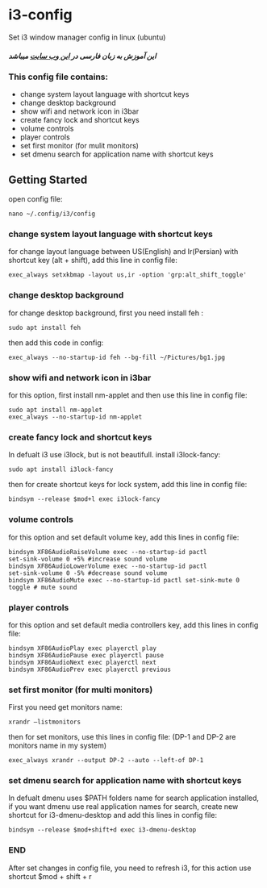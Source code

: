 # i3-config
Set i3 window manager config in linux (ubuntu)

##### این آموزش به زبان فارسی در [این وب سایت](https://mr-binary.com/کانفیگ-کردن-i3-در-لینوکس-اوبونتو/) میباشد 

### This config file contains:

* change system layout language with shortcut keys
* change desktop background
* show wifi and network icon in i3bar
* create fancy lock and shortcut keys
* volume controls
* player controls
* set first monitor (for mulit monitors)
* set dmenu search for application name with shortcut keys

## Getting Started

open config file:

```
nano ~/.config/i3/config
```
### change system layout language with shortcut keys

for change layout language between US(English) and Ir(Persian) with shortcut key (alt + shift), add this line in config file:

```
exec_always setxkbmap -layout us,ir -option 'grp:alt_shift_toggle'
```
### change desktop background

for change desktop background, first you need install feh :

```
sudo apt install feh
```

then add this code in config:

```
exec_always --no-startup-id feh --bg-fill ~/Pictures/bg1.jpg
```
### show wifi and network icon in i3bar

for this option, first install nm-applet and then use this line in config file:

```
sudo apt install nm-applet
exec_always --no-startup-id nm-applet
```

### create fancy lock and shortcut keys
In defualt i3 use i3lock, but is not beautifull. install i3lock-fancy:

```
sudo apt install i3lock-fancy
```
then for create shortcut keys for lock system, add this line in config file:

```
bindsym --release $mod+l exec i3lock-fancy
```
### volume controls
for this option and set default volume key, add this lines in config file:

```
bindsym XF86AudioRaiseVolume exec --no-startup-id pactl
set-sink-volume 0 +5% #increase sound volume
bindsym XF86AudioLowerVolume exec --no-startup-id pactl
set-sink-volume 0 -5% #decrease sound volume
bindsym XF86AudioMute exec --no-startup-id pactl set-sink-mute 0
toggle # mute sound
```
### player controls
for this option and set default media controllers key, add this lines in config file:

```
bindsym XF86AudioPlay exec playerctl play
bindsym XF86AudioPause exec playerctl pause
bindsym XF86AudioNext exec playerctl next
bindsym XF86AudioPrev exec playerctl previous
```

### set first monitor (for multi monitors)
First you need get monitors name:

```
xrandr –listmonitors
```

then for set monitors, use this lines in config file: (DP-1 and DP-2 are monitors name in my system)

```
exec_always xrandr --output DP-2 --auto --left-of DP-1
```

### set dmenu search for application name with shortcut keys
In defualt dmenu uses $PATH folders name for search application installed, if you want dmenu use real application names for search, create new shortcut for i3-dmenu-desktop and add this lines in config file:

```
bindsym --release $mod+shift+d exec i3-dmenu-desktop
```

### END

After set changes in config file, you need to refresh i3, for this action use shortcut $mod + shift + r


